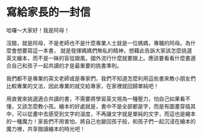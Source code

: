 # 寫給家長的一封信

哈囉～大家好！我是阿母！

沒錯，就是阿母，不是老師也不是什麼專業人士就是一位媽媽，專職的阿母。為什麼會想要寫這一本書， 就是發揮媽媽們無私的精神，想藉此告訴大家該怎麼挑選英文繪本，而不是一昧的盲從跟風，國外流行什麼就要跟上。應該要看看什麼書適合自己和孩子一起共讀的才是最重要的挑書準則。

我們都不是專業的英文老師或是專家們，我們不知道怎麼利用這些書來教小朋友們比較專業的文法，因此專業的就交給專家，在家裡就回歸單純吧！

用直覺來挑選適合共讀的書，不需要將學習英文視為一種壓力，怕自己如果看不懂，又該怎麼教小孩。繪本的好處就是，書中不是全部都是字，而是有圖畫穿插其中，可以從畫中去感受到文字的溫度，不再讓文字就是單純的文字，而這也是繪本的一種魔力！家長們不用害怕，將自己也變回孩子般，和孩子們一起沉浸在繪本的魔力裡，共享閱讀繪本的時光吧！

